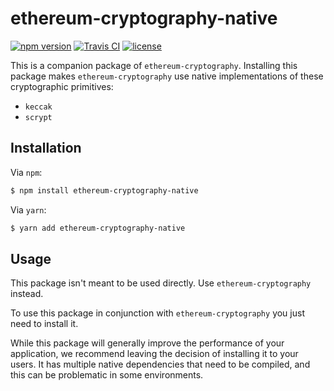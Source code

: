 # ethereum-cryptography-native

[![npm version][1]][2]
[![Travis CI][3]][4]
[![license][5]][6]

This is a companion package of `ethereum-cryptography`. Installing this package 
makes `ethereum-cryptography` use native implementations of these cryptographic 
primitives:

* `keccak`
* `scrypt`

## Installation

Via `npm`:

```bash
$ npm install ethereum-cryptography-native
```

Via `yarn`:

```bash
$ yarn add ethereum-cryptography-native
```

## Usage

This package isn't meant to be used directly. Use `ethereum-cryptography` 
instead.

To use this package in conjunction with `ethereum-cryptography` you just need to
install it.

While this package will generally improve the performance of your application, 
we recommend leaving the decision of installing it to your users. It has 
multiple native dependencies that need to be compiled, and this can be 
problematic in some environments.

[1]: https://img.shields.io/npm/v/ethereum-cryptography-native.svg
[2]: https://www.npmjs.com/package/ethereum-cryptography-native
[3]: https://img.shields.io/travis/alcuadrado/ethereum-cryptography/master.svg?label=Travis%20CI
[4]: https://travis-ci.org/alcuadrado/ethereum-cryptography
[5]: https://img.shields.io/npm/l/ethereum-cryptography-native
[6]: https://github.com/alcuadrado/ethereum-cryptography/blob/master/packages/ethereum-cryptography-native/LICENSE
